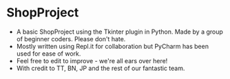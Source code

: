 # ShopProject

* A basic ShopProject using the Tkinter plugin in Python. Made by a group of beginner coders. Please don't hate.
* Mostly written using Repl.it for collaboration but PyCharm has been used for ease of work.
* Feel free to edit to improve - we're all ears over here!
* With credit to TT, BN, JP and the rest of our fantastic team.